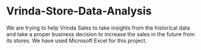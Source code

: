 # Vrinda-Store-Data-Analysis
We are trying to help Vrinda Sales to take insights from the historical data and take a proper business decision to increase the sales in the future from its stores. We have used Microsoft Excel for this project.
